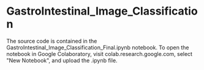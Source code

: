 # GastroIntestinal_Image_Classification

The source code is contained in the GastroIntestinal_Image_Classification_Final.ipynb notebook.
To open the notebook in Google Colaboratory, visit colab.research.google.com, select "New Notebook", and upload the .ipynb file.
